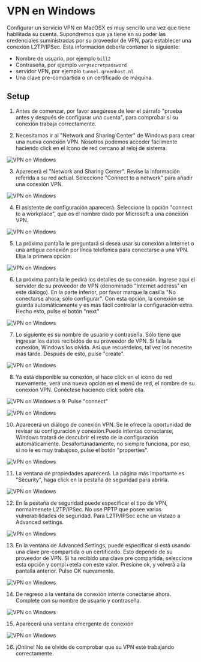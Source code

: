 VPN en Windows
==============

Configurar un servicio VPN en MacOSX es muy sencillo una vez que tiene habilitada su cuenta. Supondremos que ya tiene en su poder las credenciales suministradas por su proveedor de VPN, para establecer una conexión L2TP/IPSec. Esta información debería contener lo siguiente:

 * Nombre de usuario, por ejemplo `bill2`
 * Contraseña, por ejemplo `verysecretpassword`
 * servidor VPN, por ejemplo `tunnel.greenhost.nl`
 * Una clave pre-compartida o un certificado de máquina

Setup
----- 

 1. Antes de comenzar, por favor asegúrese de leer el párrafo "prueba antes y después de configurar una cuenta", para comprobar si su conexión trabaja correctamente.

 2. Necesitamos ir al "Network and Sharing Center" de Windows para crear una nueva conexión VPN. Nosotros podemos acceder fácilmente haciendo click en el ícono de red cercano al reloj de sistema.

 ![VPN on Windows](vpn_windows_01.jpg)

 3. Aparecerá el "Network and Sharing Center". Revise la información referida a su red actual. Seleccione "Connect to a network" para añadir una conexión VPN.

 ![VPN on Windows](vpn_windows_02.jpg)

 4. El asistente de configuración aparecerá. Seleccione la opción "connect to a workplace", que es el nombre dado por Microsoft a una conexión VPN.

 ![VPN on Windows](vpn_windows_03.jpg)

 5. La próxima pantalla le preguntará si desea usar su conexión a Internet o una antigua conexión por línea telefónica para conectarse a una VPN. Elija la primera opción.

 ![VPN on Windows](vpn_windows_04.jpg)

 6. La próxima pantalla le pedirá los detalles de su conexión. Ingrese aquí el servidor de su proveedor de VPN (denominado "Internet address" en este diálogo). En la parte inferior, por favor marque la casilla "No conectarse ahora; sólo configurar". Con esta opción, la conexión se guarda automáticamente y es más fácil controlar la configuración extra. Hecho esto, pulse el botón "next"

 ![VPN on Windows](vpn_windows_05.jpg)

 7. Lo siguiente es su nombre de usuario y contraseña. Sólo tiene que ingresar los datos recibidos de su proveedor de VPN. Si falla la conexión, Windows los olvida. Así que recuérdelos, tal vez los necesite más tarde. Después de esto, pulse "create".

 ![VPN on Windows](vpn_windows_06.jpg)

 8. Ya está disponible su conexión, si hace click en el ícono de red nuevamente, verá una nueva opción en el menú de red, el nombre de su conexión VPN. Conéctese haciendo click sobre ella.

 ![VPN on Windows](vpn_windows_07.jpg)
a
 9. Pulse "connect"

 ![VPN on Windows](vpn_windows_08.jpg)

 10. Aparecerá un diálogo de conexión VPN. Se le ofrece la oportunidad de revisar su configuración y conexión.Puede intentas conectarse, Windows tratará de descubrir el resto de la configuración automáticamente. Desafortunadamente, no siempre funciona, por eso, si no le es muy trabajoso, pulse el botón "properties".

 ![VPN on Windows](vpn_windows_09.jpg)

 11. La ventana de propiedades aparecerá. La página más importante es "Security", haga click en la pestaña de seguridad para abrirla.

 ![VPN on Windows](vpn_windows_10.jpg)

 12. En la pestaña de seguridad puede especificar el tipo de VPN, normalmenete L2TP/IPSec. No use PPTP que posee varias vulnerabilidades de seguridad. Para L2TP/IPSec eche un vistazo a Advanced settings.

 ![VPN on Windows](vpn_windows_11.jpg)

 13. En la ventana de Advanced Settings, puede especificar si está usando una clave pre-compartida o un certificado. Esto depende de su proveedor de VPN. Si ha recibido una clave pre compartida, seleccione esta opción y compl+etela con este valor. Presione ok, y volverá a la pantalla anterior. Pulse OK nuevamente.

 ![VPN on Windows](vpn_windows_12.jpg)

 14. De regreso a la ventana de conexión intente conectarse ahora. Complete con su nombre de usuario y contraseña.

 ![VPN on Windows](vpn_windows_13.jpg)

 15. Aparecerá una ventana emergente de conexión

 ![VPN on Windows](vpn_windows_14.jpg)

 16. ¡Online! No se olvide de comprobar que su VPN esté trabajando correctamente. 
